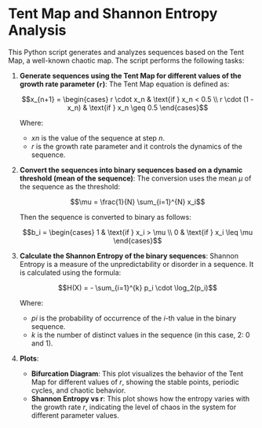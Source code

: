 # Tent Map and Shannon Entropy Analysis

This Python script generates and analyzes sequences based on the Tent Map, a well-known chaotic map. The script performs the following tasks:

1. **Generate sequences using the Tent Map for different values of the growth rate parameter (`r`)**:
   The Tent Map equation is defined as:

   ```math
   x_{n+1} = \begin{cases} 
   r \cdot x_n & \text{if } x_n < 0.5 \\
   r \cdot (1 - x_n) & \text{if } x_n \geq 0.5
   \end{cases}
   ```

   Where:
   - *xn* is the value of the sequence at step *n*.
   - *r* is the growth rate parameter and it controls the dynamics of the sequence.

1. **Convert the sequences into binary sequences based on a dynamic threshold (mean of the sequence)**:
   The conversion uses the mean *μ* of the sequence as the threshold:

   ```math
   \mu = \frac{1}{N} \sum_{i=1}^{N} x_i
   ```

   Then the sequence is converted to binary as follows:

   ```math
   b_i = \begin{cases} 
   1 & \text{if } x_i > \mu \\
   0 & \text{if } x_i \leq \mu
   \end{cases}
   ```

2. **Calculate the Shannon Entropy of the binary sequences**:
   Shannon Entropy is a measure of the unpredictability or disorder in a sequence. It is calculated using the formula:

   ```math
   H(X) = - \sum_{i=1}^{k} p_i \cdot \log_2(p_i)
   ```

   Where:
   - *pi* is the probability of occurrence of the *i*-th value in the binary sequence.
   - *k* is the number of distinct values in the sequence (in this case, 2: 0 and 1).

3. **Plots**:
   - **Bifurcation Diagram**: This plot visualizes the behavior of the Tent Map for different values of *r*, showing the stable points, periodic cycles, and chaotic behavior.
   - **Shannon Entropy vs r**: This plot shows how the entropy varies with the growth rate *r*, indicating the level of chaos in the system for different parameter values.
